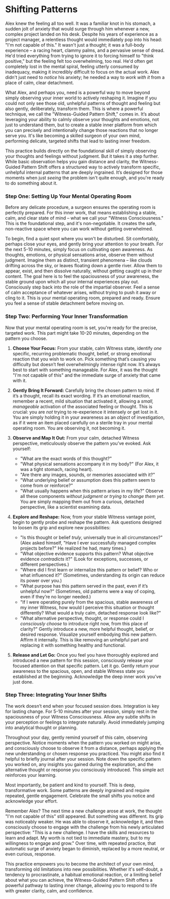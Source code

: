 # Shifting Patterns

Alex knew the feeling all too well. It was a familiar knot in his stomach, a sudden jolt of anxiety that would surge through him whenever a new, complex project landed on his desk. Despite his years of experience as a project manager, a relentless thought would immediately pop into his head: "I'm not capable of this." It wasn't just a thought; it was a full-body experience – a racing heart, clammy palms, and a pervasive sense of dread. He'd tried everything from trying to ignore it to forcing himself to "think positive," but the feeling felt too overwhelming, too real. He'd often get completely lost in the mental spiral, feeling utterly consumed by inadequacy, making it incredibly difficult to focus on the actual work. Alex didn't just need to *notice* his anxiety; he needed a way to *work with it* from a place of calm, clear detachment.

What Alex, and perhaps you, need is a powerful way to move beyond simply observing your inner world to actively reshaping it. Imagine if you could not only see those old, unhelpful patterns of thought and feeling but also gently, deliberately, transform them. This is where a powerful technique, we call the "Witness-Guided Pattern Shift," comes in. It’s about leveraging your ability to calmly observe your thoughts and emotions, not just to understand them, but to create a stable inner platform from which you can precisely and intentionally change those reactions that no longer serve you. It's like becoming a skilled surgeon of your own mind, performing delicate, targeted shifts that lead to lasting inner freedom.

This practice builds directly on the foundational skill of simply observing your thoughts and feelings without judgment. But it takes it a step further. While basic observation helps you gain distance and clarity, the Witness-Guided Pattern Shift offers a structured way to actively transform specific, unhelpful internal patterns that are deeply ingrained. It’s designed for those moments when just *seeing* the problem isn't quite enough, and you're ready to do something about it.

### Step One: Setting Up Your Mental Operating Room

Before any delicate procedure, a surgeon ensures the operating room is perfectly prepared. For this inner work, that means establishing a stable, calm, and clear state of mind – what we call your "Witness Consciousness." This is the foundational step, and it's non-negotiable. It creates the safe, non-reactive space where you can work without getting overwhelmed.

To begin, find a quiet spot where you won't be disturbed. Sit comfortably, perhaps close your eyes, and gently bring your attention to your breath. For the next 5-10 minutes, simply focus on cultivating open awareness. As thoughts, emotions, or physical sensations arise, observe them without judgment. Imagine them as distinct, transient phenomena – like clouds drifting across the sky, or leaves floating down a gentle river. Allow them to appear, exist, and then dissolve naturally, without getting caught up in their content. The goal here is to feel the spaciousness of your awareness, the stable ground upon which all your internal experiences play out. Consciously step back into the role of the impartial observer. Feel a sense of calm acceptance of whatever arises, without trying to push it away or cling to it. This is your mental operating room, prepared and ready. Ensure you feel a sense of stable detachment before moving on.

### Step Two: Performing Your Inner Transformation

Now that your mental operating room is set, you're ready for the precise, targeted work. This part might take 10-20 minutes, depending on the pattern you choose.

1.  **Choose Your Focus:** From your stable, calm Witness state, identify *one* specific, recurring problematic thought, belief, or strong emotional reaction that you wish to work on. Pick something that’s causing you difficulty but doesn’t feel overwhelmingly intense right now. It’s always best to start with something manageable. For Alex, it was the thought "I'm not capable of this" and the immediate surge of anxiety that came with it.

2.  **Gently Bring It Forward:** Carefully bring the chosen pattern to mind. If it’s a thought, recall its exact wording. If it’s an emotional reaction, remember a recent, mild situation that activated it, allowing a *small, manageable* activation of the associated feeling or thought. This is crucial: you are *not* trying to re-experience it intensely or get lost in it. You are simply holding it in your awareness as an *object* of investigation, as if it were an item placed carefully on a sterile tray in your mental operating room. You are observing it, not becoming it.

3.  **Observe and Map It Out:** From your calm, detached Witness perspective, meticulously observe the pattern you’ve evoked. Ask yourself:
    *   "What are the exact words of this thought?"
    *   "What physical sensations accompany it in my body?" (For Alex, it was a tight stomach, racing heart).
    *   "Are there any images, sounds, or memories associated with it?"
    *   "What underlying belief or assumption does this pattern seem to come from or reinforce?"
    *   "What usually happens when this pattern arises in my life?"
    Observe all these components *without judgment or trying to change them yet*. You are simply mapping them out from a curious, detached perspective, like a scientist examining data.

4.  **Explore and Reshape:** Now, from your stable Witness vantage point, begin to gently probe and reshape the pattern. Ask questions designed to loosen its grip and explore new possibilities:
    *   "Is this thought or belief *truly*, universally true in all circumstances?" (Alex asked himself, "Have I ever successfully managed complex projects before?" He realized he had, many times.)
    *   "What objective evidence supports this pattern? What objective evidence *contradicts* it?" (Look for exceptions, successes, or different perspectives.)
    *   "Where did I first learn or internalize this pattern or belief? Who or what influenced it?" (Sometimes, understanding its origin can reduce its power over you.)
    *   "What purpose has this pattern served in the past, even if it’s unhelpful now?" (Sometimes, old patterns were a way of coping, even if they’re no longer needed.)
    *   "If I were operating purely from the spacious, stable awareness of my inner Witness, how would I perceive this situation or thought differently? What would a truly calm, detached response look like?"
    *   "What alternative perspective, thought, or response could I *consciously choose* to introduce right now, from this place of clarity?"
    Gently introduce a new, more helpful thought, belief, or desired response. Visualize yourself embodying this new pattern. Affirm it internally. This is like removing an unhelpful part and replacing it with something healthy and functional.

5.  **Release and Let Go:** Once you feel you have thoroughly explored and introduced a new pattern for this session, consciously release your focused attention on that specific pattern. Let it go. Gently return your awareness to the spacious, open, and stable Witness state you established at the beginning. Acknowledge the deep inner work you’ve just done.

### Step Three: Integrating Your Inner Shifts

The work doesn’t end when your focused session does. Integration is key for lasting change. For 5-10 minutes after your session, simply rest in the spaciousness of your Witness Consciousness. Allow any subtle shifts in your perception or feelings to integrate naturally. Avoid immediately jumping into analytical thought or planning.

Throughout your day, gently remind yourself of this calm, observing perspective. Notice moments when the pattern you worked on might arise, and consciously choose to observe it from a distance, perhaps applying the new understanding or chosen response you practiced. You might also find it helpful to briefly journal after your session. Note down the specific pattern you worked on, any insights you gained during the exploration, and the alternative thought or response you consciously introduced. This simple act reinforces your learning.

Most importantly, be patient and kind to yourself. This is deep, transformative work. Some patterns are deeply ingrained and require repeated, gentle engagement. Celebrate the small shifts you notice and acknowledge your effort.

Remember Alex? The next time a new challenge arose at work, the thought "I'm not capable of this" still appeared. But something was different. Its grip was noticeably weaker. He was able to observe it, acknowledge it, and then consciously choose to engage with the challenge from his newly articulated perspective: "This is a new challenge. I have the skills and resources to learn and adapt. My worth is not tied to immediate mastery, but to my willingness to engage and grow." Over time, with repeated practice, that automatic surge of anxiety began to diminish, replaced by a more neutral, or even curious, response.

This practice empowers you to become the architect of your own mind, transforming old limitations into new possibilities. Whether it's self-doubt, a tendency to procrastinate, a habitual emotional reaction, or a limiting belief about what you can achieve, the Witness-Guided Pattern Shift offers a powerful pathway to lasting inner change, allowing you to respond to life with greater clarity, calm, and confidence.